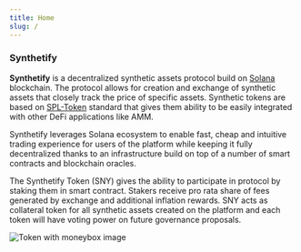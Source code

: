 ```yaml
---
title: Home
slug: /
---
```


### Synthetify

**Synthetify** is a decentralized synthetic assets protocol build on [Solana](https://solana.com/) blockchain. The protocol allows for creation and exchange of synthetic assets that closely track the price of specific assets. Synthetic tokens are based on [SPL-Token](https://spl.solana.com/token) standard that gives them ability to be easily integrated with other DeFi applications like AMM.

Synthetify leverages Solana ecosystem to enable fast, cheap and intuitive trading experience for users of the platform while keeping it fully decentralized thanks to an infrastructure build on top of a number of smart contracts and blockchain oracles.

The Synthetify Token (SNY) gives the ability to participate in protocol by staking them in smart contract. Stakers receive pro rata share of fees generated by exchange and additional inflation rewards. SNY acts as collateral token for all synthetic assets created on the platform and each token will have voting power on future governance proposals.

![Token with moneybox image](https://i.imgur.com/y4gsH7r.png)
